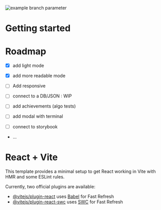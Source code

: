 ![example branch parameter](https://github.com/NicolasHov/ni-co.dev/actions/workflows/ghpages.yml/badge.svg?branch=stable)

# Getting started

# Roadmap

- [X] add light mode

- [X] add more readable mode

- [ ] Add responsive

- [ ] connect to a DB/JSON : WIP

- [ ] add achievements (algo tests)

- [ ] add modal with terminal

- [ ] connect to storybook

- ...

# React + Vite

This template provides a minimal setup to get React working in Vite with HMR and some ESLint rules.

Currently, two official plugins are available:

- [@vitejs/plugin-react](https://github.com/vitejs/vite-plugin-react/blob/main/packages/plugin-react/README.md) uses [Babel](https://babeljs.io/) for Fast Refresh
- [@vitejs/plugin-react-swc](https://github.com/vitejs/vite-plugin-react-swc) uses [SWC](https://swc.rs/) for Fast Refresh
